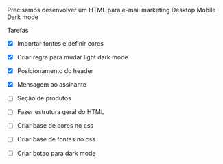 Precisamos desenvolver um HTML para e-mail marketing
Desktop
Mobile
Dark mode

Tarefas
- [X] Importar fontes e definir cores
- [X] Criar regra para mudar light dark mode
- [X] Posicionamento do header
- [X] Mensagem ao assinante
- [ ] Seção de produtos

- [ ] Fazer estrutura geral do HTML
- [ ] Criar base de cores no css
- [ ] Criar base de fontes no css
- [ ] Criar botao para dark mode